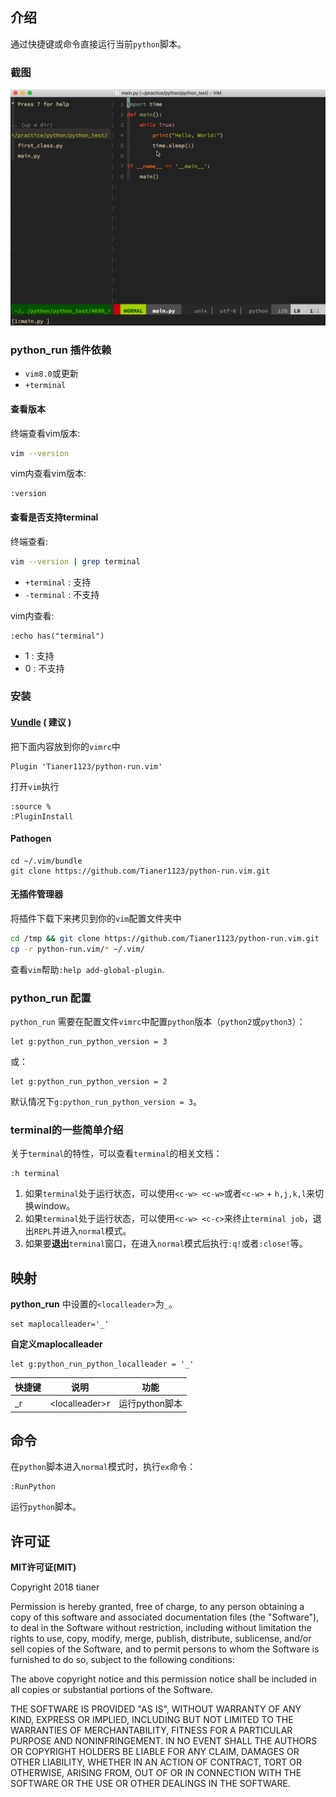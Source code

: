 ## 介绍


通过快捷键或命令直接运行当前`python`脚本。

### 截图
![RunPython](https://github.com/Tianer1123/python-run.vim/blob/master/RunPython.gif)

### python_run 插件依赖

* `vim8.0`或更新
* `+terminal`

#### 查看版本
终端查看vim版本:
``` bash
vim --version
```
vim内查看vim版本:
``` vim
:version
```

#### 查看是否支持terminal
终端查看:
``` bash
vim --version | grep terminal
```

* `+terminal` : 支持
* `-terminal` : 不支持

vim内查看:
``` vim
:echo has("terminal")
```
* 1 : 支持
* 0 : 不支持

### 安装

#### [Vundle](https://github.com/VundleVim/Vundle.vim) ( **建议** )

把下面内容放到你的`vimrc`中
``` vim
Plugin 'Tianer1123/python-run.vim'
```
打开`vim`执行
``` vim
:source %
:PluginInstall
```

#### Pathogen
``` vim
cd ~/.vim/bundle
git clone https://github.com/Tianer1123/python-run.vim.git
```

#### 无插件管理器
将插件下载下来拷贝到你的`vim`配置文件夹中
``` bash
cd /tmp && git clone https://github.com/Tianer1123/python-run.vim.git
cp -r python-run.vim/* ~/.vim/
```

查看`vim`帮助`:help add-global-plugin`.

### python_run 配置
`python_run` 需要在配置文件`vimrc`中配置`python`版本（`python2`或`python3`）：
``` vim
let g:python_run_python_version = 3
```
或：
``` vim
let g:python_run_python_version = 2
```
默认情况下`g:python_run_python_version = 3`。

### terminal的一些简单介绍
关于`terminal`的特性，可以查看`terminal`的相关文档：
``` vim
:h terminal
```
1. 如果`terminal`处于运行状态，可以使用`<c-w> <c-w>`或者`<c-w>` + `h,j,k,l`来切换window。
2. 如果`terminal`处于运行状态，可以使用`<c-w> <c-c>`来终止`terminal job`，退出`REPL`并进入`normal`模式。
3. 如果要**退出**`terminal`窗口，在进入`normal`模式后执行`:q!`或者`:close!`等。


## 映射

**python_run** 中设置的`<localleader>`为`_`。
``` vim
set maplocalleader='_'
```

**自定义maplocalleader**
``` vim
let g:python_run_python_localleader = '_'
```

快捷键 | 说明| 功能
---- | --- | ---
_r | \<localleader\>r| 运行python脚本

## 命令

在`python`脚本进入`normal`模式时，执行`ex`命令：
``` vim
:RunPython
```
运行`python`脚本。

## 许可证
**MIT许可证(MIT)**

Copyright 2018 tianer

Permission is hereby granted, free of charge, to any person obtaining a copy of this software and associated documentation files (the "Software"), to deal in the Software without restriction, including without limitation the rights to use, copy, modify, merge, publish, distribute, sublicense, and/or sell copies of the Software, and to permit persons to whom the Software is furnished to do so, subject to the following conditions:

The above copyright notice and this permission notice shall be included in all copies or substantial portions of the Software.

THE SOFTWARE IS PROVIDED "AS IS", WITHOUT WARRANTY OF ANY KIND, EXPRESS OR IMPLIED, INCLUDING BUT NOT LIMITED TO THE WARRANTIES OF MERCHANTABILITY, FITNESS FOR A PARTICULAR PURPOSE AND NONINFRINGEMENT. IN NO EVENT SHALL THE AUTHORS OR COPYRIGHT HOLDERS BE LIABLE FOR ANY CLAIM, DAMAGES OR OTHER LIABILITY, WHETHER IN AN ACTION OF CONTRACT, TORT OR OTHERWISE, ARISING FROM, OUT OF OR IN CONNECTION WITH THE SOFTWARE OR THE USE OR OTHER DEALINGS IN THE SOFTWARE.
